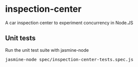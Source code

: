 inspection-center
=================

A car inspection center to experiment concurrency in Node.JS

Unit tests
----------

Run the unit test suite with jasmine-node 

<pre>jasmine-node spec/inspection-center-tests.spec.js</pre>
